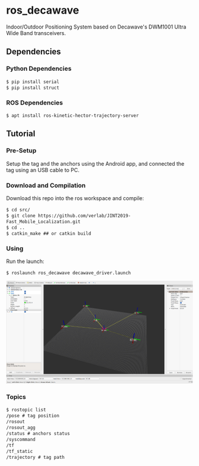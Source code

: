 # ros_decawave
Indoor/Outdoor Positioning System based on Decawave's DWM1001 Ultra Wide Band transceivers.

## Dependencies

### Python Dependencies
```
$ pip install serial
$ pip install struct
```

### ROS Dependencies
```
$ apt install ros-kinetic-hector-trajectory-server
```

## Tutorial
### Pre-Setup
Setup the tag and the anchors using the Android app, and connected the tag using an USB cable to PC.

### Download and Compilation
Download this repo into the ros workspace and compile:
```
$ cd src/
$ git clone https://github.com/verlab/JINT2019-Fast_Mobile_Localization.git
$ cd ..
$ catkin_make ## or catkin build
```

### Using
Run the launch:
```
$ roslaunch ros_decawave decawave_driver.launch
```
![system](media/ros_decawave_rviz.png)


### Topics
```
$ rostopic list
/pose # tag position
/rosout
/rosout_agg
/status # anchors status
/syscommand
/tf 
/tf_static
/trajectory # tag path
```

